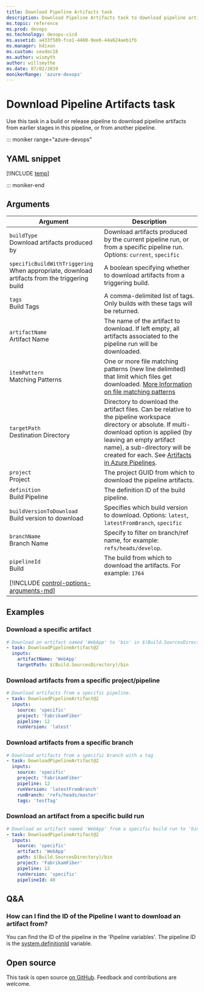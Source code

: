 ```yaml
---
title: Download Pipeline Artifacts task
description: Download Pipeline Artifacts task to download pipeline artifacts from earlier stages in this pipeline, or from another pipeline
ms.topic: reference
ms.prod: devops
ms.technology: devops-cicd
ms.assetid: a433f589-fce1-4460-9ee6-44a624aeb1fb
ms.manager: hdixon
ms.custom: seodec18
ms.author: wismyth
author: willsmythe
ms.date: 07/02/2019
monikerRange: 'azure-devops'
---
```


# Download Pipeline Artifacts task

Use this task in a build or release pipeline to download pipeline artifacts from earlier stages in this pipeline, or from another pipeline.

::: moniker range="azure-devops"

## YAML snippet

[!INCLUDE [temp](../_shared/yaml/DownloadPipelineArtifactV2.md)]

::: moniker-end

## Arguments


| Argument | Description |
| -------- | ----------- |
| `buildType`<br/>Download artifacts produced by | Download artifacts produced by the current pipeline run, or from a specific pipeline run.<br/>Options: `current`, `specific` |
| `specificBuildWithTriggering`<br/>When appropriate, download artifacts from the triggering build | A boolean specifying whether to download artifacts from a triggering build. |
| `tags`<br/>Build Tags | A comma-delimited list of tags. Only builds with these tags will be returned. |
| `artifactName`<br/>Artifact Name | The name of the artifact to download. If left empty, all artifacts associated to the pipeline run will be downloaded. |
| `itemPattern`<br/>Matching Patterns | One or more file matching patterns (new line delimited) that limit which files get downloaded. [More Information on file matching patterns](../file-matching-patterns.md) |
| `targetPath`<br/>Destination Directory | Directory to download the artifact files. Can be relative to the pipeline workspace directory or absolute. If multi-download option is applied (by leaving an empty artifact name), a sub-directory will be created for each. See [Artifacts in Azure Pipelines](../../artifacts/pipeline-artifacts.md). |
| `project`<br/>Project | The project GUID from which to download the pipeline artifacts. |
| `definition`<br/>Build Pipeline | The definition ID of the build pipeline. |
| `buildVersionToDownload`<br/>Build version to download | Specifies which build version to download. Options: `latest`, `latestFromBranch`, `specific` |
| `branchName`<br/>Branch Name | Specify to filter on branch/ref name, for example: `refs/heads/develop`. |
| `pipelineId`<br/>Build | The build from which to download the artifacts. For example: `1764` |
| [!INCLUDE [control-options-arguments-md](../_shared/control-options-arguments-md.md)] | |

## Examples

### Download a specific artifact

```YAML
# Download an artifact named 'WebApp' to 'bin' in $(Build.SourcesDirectory)
- task: DownloadPipelineArtifact@2
  inputs:
    artifactName: 'WebApp'
    targetPath: $(Build.SourcesDirectory)/bin
```

### Download artifacts from a specific project/pipeline

```YAML
# Download artifacts from a specific pipeline.
- task: DownloadPipelineArtifact@2
  inputs:
    source: 'specific'
    project: 'FabrikamFiber'
    pipeline: 12
    runVersion: 'latest'
```

### Download artifacts from a specific branch

```YAML
# Download artifacts from a specific branch with a tag
- task: DownloadPipelineArtifact@2
  inputs:
    source: 'specific'
    project: 'FabrikamFiber'
    pipeline: 12
    runVersion: 'latestFromBranch'
    runBranch: 'refs/heads/master'
    tags: 'testTag'
```

### Download an artifact from a specific build run

```YAML
# Download an artifact named 'WebApp' from a specific build run to 'bin' in $(Build.SourcesDirectory)
- task: DownloadPipelineArtifact@2
  inputs:
    source: 'specific'
    artifact: 'WebApp'
    path: $(Build.SourcesDirectory)/bin
    project: 'FabrikamFiber'
    pipeline: 12
    runVersion: 'specific'
    pipelineId: 40
```

## Q&A

### How can I find the ID of the Pipeline I want to download an artifact from? 

You can find the ID of the pipeline in the 'Pipeline variables'. The pipeline ID is the [system.definitionId](https://docs.microsoft.com/azure/devops/pipelines/build/variables?view=azure-devops&tabs=yaml#system-variables) variable. 

## Open source

This task is open source [on GitHub](https://github.com/microsoft/azure-pipelines-tasks). Feedback and contributions are welcome.
